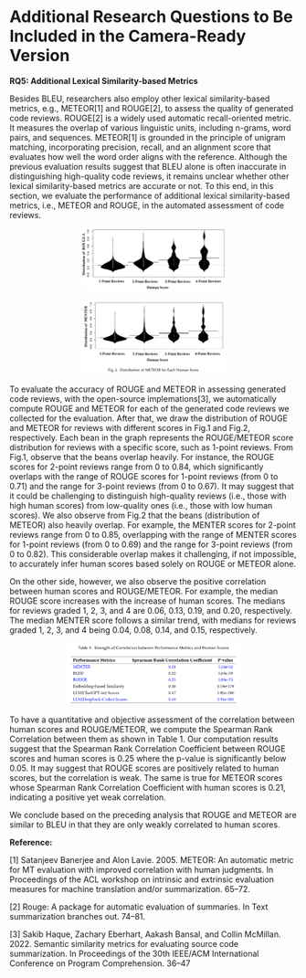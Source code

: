 # Additional Research Questions to Be Included in the Camera-Ready Version

**RQ5: Additional Lexical Similarity-based Metrics**

Besides BLEU, researchers also employ other lexical similarity-based metrics, e.g., METEOR[1] and ROUGE[2], to assess the quality of generated code reviews. ROUGE[2] is a widely used automatic recall-oriented metric. It measures the overlap of various linguistic units, including n-grams, word pairs, and sequences. METEOR[1] is grounded in the principle of unigram matching, incorporating precision, recall, and an alignment score that evaluates how well the word order aligns with the reference. Although the previous evaluation results suggest that BLEU alone is often inaccurate in distinguishing high-quality code reviews, it remains unclear whether other lexical similarity-based metrics are accurate or not. To this end, in this section, we evaluate the performance of additional lexical similarity-based metrics, i.e., METEOR and ROUGE, in the automated assessment of code reviews. 

<p align = "center">    
<img  src="./fig/ROUGE.png" width=50% />
</p>

<p align = "center">    
<img  src="./fig/RQ5-2.png" width=50% />
</p>

To evaluate the accuracy of ROUGE and METEOR in assessing generated code reviews, with the open-source implemations[3], we automatically compute ROUGE and METEOR for each of the generated code reviews we collected for the evaluation. After that, we draw the distribution of ROUGE and METEOR  for reviews with different scores in Fig.1 and Fig.2, respectively. Each bean in the graph represents the ROUGE/METEOR score distribution for reviews with a specific score, such as 1-point reviews. From Fig.1, observe that the beans overlap heavily. For instance, the ROUGE scores for 2-point reviews range from 0 to 0.84, which significantly overlaps with the range of ROUGE scores for 1-point reviews (from 0 to 0.71) and the range for 3-point reviews (from 0 to 0.67). It may suggest that it could be challenging to distinguish high-quality reviews (i.e., those with high human scores) from low-quality ones (i.e., those with low human scores). We also observe from Fig.2 that the beans (distribution of METEOR) also heavily overlap. For example, the MENTER scores for 2-point reviews range from 0 to 0.85, overlapping with the range of MENTER scores for 1-point reviews (from 0 to 0.69) and the range for 3-point reviews (from 0 to 0.82). This considerable overlap makes it challenging, if not impossible, to accurately infer human scores based solely on  ROUGE or METEOR alone. 

On the other side, however, we also observe the positive correlation between human scores and ROUGE/METEOR. For example, the median ROUGE score increases with the increase of human scores. The medians for reviews graded 1, 2, 3, and 4 are 0.06, 0.13, 0.19, and 0.20, respectively. The median MENTER score follows a similar trend, with medians for reviews graded 1, 2, 3, and 4 being 0.04, 0.08, 0.14, and 0.15, respectively.  

<p align = "center">    
<img  src="./fig/RQ5-3.png" width=60% />
</p>

To have a quantitative and objective assessment of the correlation between human scores and ROUGE/METEOR, we compute the Spearman Rank Correlation between them as shown in Table 1. Our computation results suggest that the Spearman Rank Correlation Coefficient between ROUGE scores and human scores is 0.25 where the p-value is significantly below 0.05. It may suggest that ROUGE scores are positively related to human scores, but the correlation is weak.  The same is true for METEOR scores whose Spearman Rank Correlation Coefficient with human scores is 0.21, indicating a positive yet weak correlation. 

We conclude based on the preceding analysis that ROUGE and METEOR are similar to BLEU in that they are only weakly correlated to human scores. 

**Reference:**

[1] Satanjeev Banerjee and Alon Lavie. 2005. METEOR: An automatic metric for MT evaluation with improved correlation with human judgments. In Proceedings of the ACL workshop on intrinsic and extrinsic evaluation measures for machine translation and/or summarization. 65–72.

[2] Rouge: A package for automatic evaluation of summaries. In Text summarization branches out. 74–81.

[3] Sakib Haque, Zachary Eberhart, Aakash Bansal, and Collin McMillan. 2022. Semantic similarity metrics for evaluating source code summarization. In Proceedings of the 30th IEEE/ACM International Conference on Program Comprehension. 36–47
